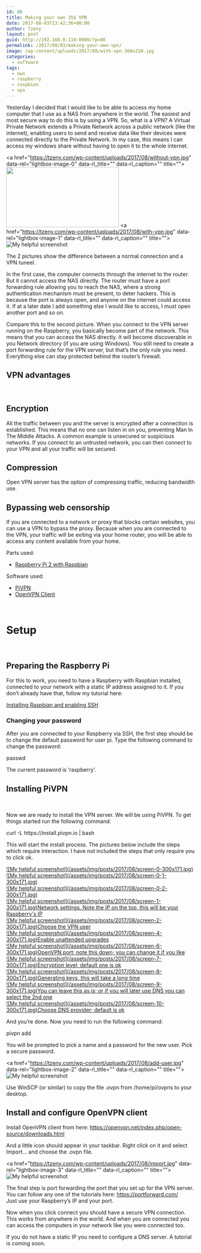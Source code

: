 ```yaml
---
id: 86
title: Making your own 35$ VPN
date: 2017-08-03T13:42:36+00:00
author: Tzeny
layout: post
guid: http://192.168.0.110:8000/?p=86
permalink: /2017/08/03/making-your-own-vpn/
image: /wp-content/uploads/2017/08/with-vpn-360x210.jpg
categories:
  - software
tags:
  - own
  - raspberry
  - raspbian
  - vpn
---
```

Yesterday I decided that I would like to be able to access my home computer that I use as a NAS from anywhere in the world. The easiest and most secure way to do this is by using a VPN. So, what is a VPN? A Virtual Private Network extends a Private Network across a public network (like the internet), enabling users to send and receive data like their devices were connected directly to the Private Network. In my case, this means I can access my windows share without having to open it to the whole internet.

<a href="https://tzeny.com/wp-content/uploads/2017/08/without-vpn.jpg" data-rel="lightbox-image-0" data-rl\_title="" data-rl\_caption="" title=""><img class="alignnone wp-image-92 size-medium" src="https://tzeny.com/wp-content/uploads/2017/08/without-vpn-300x160.jpg" alt="" width="300" height="160" srcset="https://tzeny.com/wp-content/uploads/2017/08/without-vpn-300x160.jpg 300w, https://tzeny.com/wp-content/uploads/2017/08/without-vpn-768x410.jpg 768w, https://tzeny.com/wp-content/uploads/2017/08/without-vpn-1024x547.jpg 1024w, https://tzeny.com/wp-content/uploads/2017/08/without-vpn.jpg 1200w" sizes="(min-width: 960px) 75vw, 100vw" /></a> <a href="https://tzeny.com/wp-content/uploads/2017/08/with-vpn.jpg" data-rel="lightbox-image-1" data-rl\_title="" data-rl\_caption="" title="">![My helpful screenshot](/assets/img/posts/2017/08/with-vpn-300x168.jpg)</a>

The 2 pictures show the difference between a normal connection and a VPN tuneel.

In the first case, the computer connects through the internet to the router. But it cannot access the NAS directly. The router must have a port forwarding rule allowing you to reach the NAS, where a strong authentication mechanism must be present, to deter hackers. This is because the port is always open, and anyone on the internet could access it. If at a later date I add something else I would like to access, I must open another port and so on.

Compare this to the second picture. When you connect to the VPN server running on the Raspberry, you basically become part of the network. This means that you can access the NAS directly. It will become discoverable in you Network directory (if you are using Windows). You still need to create a port forwarding rule for the VPN server, but that’s the only rule you need. Everything else can stay protected behind the router’s firewall.

## VPN advantages

 

## Encryption

All the traffic between you and the server is encrypted after a connection is established. This means that no one can listen in on you, preventing Man In The Middle Attacks. A common example is unsecured or suspicious networks. If you connect to an untrusted network, you can then connect to your VPN and all your traffic will be secured.

## Compression

Open VPN server has the option of compressing traffic, reducing bandwidth use.

## Bypassing web censorship

If you are connected to a network or proxy that blocks certain websites, you can use a VPN to bypass the proxy. Because when you are connected to the VPN, your traffic will be exiting via your home router, you will be able to access any content available from your home.

Parts used:

  * <a href="https://tzeny.com/2017/08/03/installing-raspbian-enabling-ssh/" target="_blank" rel="noopener noreferrer">Raspberry Pi 2 with Raspbian</a>

Software used:

  * [PiVPN](http://www.pivpn.io/)
  * [OpenVPN Client](https://openvpn.net/index.php/open-source/downloads.html)

 

# Setup

 

## Preparing the Raspberry Pi

For this to work, you need to have a Raspberry with Raspbian installed, connected to your network with a static IP address assigned to it. If you don’t already have that, follow my tutorial here:

<a href="https://tzeny.com/2017/08/03/installing-raspbian-enabling-ssh/" target="_blank" rel="noopener noreferrer">Installing Raspbian and enabling SSH</a>

### Changing your password

After you are connected to your Raspberry via SSH, the first step should be to change the default password for user pi. Type the following command to change the password:

<div class="codecolorer-container bash default" style="overflow:auto;white-space:nowrap;width:435px;">
  <div class="bash codecolorer">
    <span class="kw2">passwd</span>
  </div>
</div>

The current password is ‘raspberry’.

## Installing PiVPN

 

Now we are ready to install the VPN server. We will be using PiVPN. To get things started run the following command:

<div class="codecolorer-container bash default" style="overflow:auto;white-space:nowrap;width:435px;">
  <div class="bash codecolorer">
    curl <span class="re5">-L</span> https:<span class="sy0">//</span>install.pivpn.io <span class="sy0">|</span> <span class="kw2">bash</span>
  </div>
</div>

This will start the install process. The pictures below include the steps which require interaction. I have not included the steps that only require you to click ok.

<div class="rl-gallery-container" id="rl-gallery-container-2" data-gallery_id="0"> <div class="rl-gallery rl-basicgrid-gallery " id="rl-gallery-2" data-gallery_no="2"> 

<div class="rl-gallery-item">
  <a href="https://tzeny.com/wp-content/uploads/2017/08/screen-0.jpg" title="" data-rl_title="" class="rl-gallery-link" data-rl_caption="" data-rel="lightbox-gallery-2">![My helpful screenshot](/assets/img/posts/2017/08/screen-0-300x171.jpg)</a>
</div>

<div class="rl-gallery-item">
  <a href="https://tzeny.com/wp-content/uploads/2017/08/screen-0-1.jpg" title="" data-rl_title="" class="rl-gallery-link" data-rl_caption="" data-rel="lightbox-gallery-2">![My helpful screenshot](/assets/img/posts/2017/08/screen-0-1-300x171.jpg)</a>
</div>

<div class="rl-gallery-item">
  <a href="https://tzeny.com/wp-content/uploads/2017/08/screen-0-2.jpg" title="" data-rl_title="" class="rl-gallery-link" data-rl_caption="" data-rel="lightbox-gallery-2">![My helpful screenshot](/assets/img/posts/2017/08/screen-0-2-300x171.jpg)</a>
</div>

<div class="rl-gallery-item">
  <a href="https://tzeny.com/wp-content/uploads/2017/08/screen-1.jpg" title="Network settings. Note the IP on the top, this will be your Raspberry's IP" data-rl_title="Network settings. Note the IP on the top, this will be your Raspberry's IP" class="rl-gallery-link" data-rl_caption="" data-rel="lightbox-gallery-2">![My helpful screenshot](/assets/img/posts/2017/08/screen-1-300x171.jpg)<span class="rl-gallery-caption"><span class="rl-gallery-item-title">Network settings. Note the IP on the top, this will be your Raspberry's IP</span></span></a>
</div>

<div class="rl-gallery-item">
  <a href="https://tzeny.com/wp-content/uploads/2017/08/screen-2.jpg" title="Choose the VPN user" data-rl_title="Choose the VPN user" class="rl-gallery-link" data-rl_caption="" data-rel="lightbox-gallery-2">![My helpful screenshot](/assets/img/posts/2017/08/screen-2-300x171.jpg)<span class="rl-gallery-caption"><span class="rl-gallery-item-title">Choose the VPN user</span></span></a>
</div>

<div class="rl-gallery-item">
  <a href="https://tzeny.com/wp-content/uploads/2017/08/screen-4.jpg" title="Enable unattended upgrades" data-rl_title="Enable unattended upgrades" class="rl-gallery-link" data-rl_caption="" data-rel="lightbox-gallery-2">![My helpful screenshot](/assets/img/posts/2017/08/screen-4-300x171.jpg)<span class="rl-gallery-caption"><span class="rl-gallery-item-title">Enable unattended upgrades</span></span></a>
</div>

<div class="rl-gallery-item">
  <a href="https://tzeny.com/wp-content/uploads/2017/08/screen-6.jpg" title="OpenVPN port; note this down; you can change it if you like" data-rl_title="OpenVPN port; note this down; you can change it if you like" class="rl-gallery-link" data-rl_caption="" data-rel="lightbox-gallery-2">![My helpful screenshot](/assets/img/posts/2017/08/screen-6-300x171.jpg)<span class="rl-gallery-caption"><span class="rl-gallery-item-title">OpenVPN port; note this down; you can change it if you like</span></span></a>
</div>

<div class="rl-gallery-item">
  <a href="https://tzeny.com/wp-content/uploads/2017/08/screen-7.jpg" title="Encryption level; default one is ok" data-rl_title="Encryption level; default one is ok" class="rl-gallery-link" data-rl_caption="" data-rel="lightbox-gallery-2">![My helpful screenshot](/assets/img/posts/2017/08/screen-7-300x171.jpg)<span class="rl-gallery-caption"><span class="rl-gallery-item-title">Encryption level; default one is ok</span></span></a>
</div>

<div class="rl-gallery-item">
  <a href="https://tzeny.com/wp-content/uploads/2017/08/screen-8.jpg" title="Generating keys, this will take a long time" data-rl_title="Generating keys, this will take a long time" class="rl-gallery-link" data-rl_caption="" data-rel="lightbox-gallery-2">![My helpful screenshot](/assets/img/posts/2017/08/screen-8-300x171.jpg)<span class="rl-gallery-caption"><span class="rl-gallery-item-title">Generating keys, this will take a long time</span></span></a>
</div>

<div class="rl-gallery-item">
  <a href="https://tzeny.com/wp-content/uploads/2017/08/screen-9.jpg" title="You can leave this as is; or if you will later use DNS you can select the 2nd one" data-rl_title="You can leave this as is; or if you will later use DNS you can select the 2nd one" class="rl-gallery-link" data-rl_caption="" data-rel="lightbox-gallery-2">![My helpful screenshot](/assets/img/posts/2017/08/screen-9-300x171.jpg)<span class="rl-gallery-caption"><span class="rl-gallery-item-title">You can leave this as is; or if you will later use DNS you can select the 2nd one</span></span></a>
</div>

<div class="rl-gallery-item">
  <a href="https://tzeny.com/wp-content/uploads/2017/08/screen-10.jpg" title="Choose DNS provider; default is ok" data-rl_title="Choose DNS provider; default is ok" class="rl-gallery-link" data-rl_caption="" data-rel="lightbox-gallery-2">![My helpful screenshot](/assets/img/posts/2017/08/screen-10-300x171.jpg)<span class="rl-gallery-caption"><span class="rl-gallery-item-title">Choose DNS provider; default is ok</span></span></a>
</div></div> </div>

And you’re done. Now you need to run the following command:

<div class="codecolorer-container bash default" style="overflow:auto;white-space:nowrap;width:435px;">
  <div class="bash codecolorer">
    pivpn add
  </div>
</div>

You will be prompted to pick a name and a password for the new user. Pick a secure password.

<a href="https://tzeny.com/wp-content/uploads/2017/08/add-user.jpg" data-rel="lightbox-image-2" data-rl\_title="" data-rl\_caption="" title="">![My helpful screenshot](/assets/img/posts/2017/08/add-user-300x171.jpg)</a>

Use WinSCP (or similar) to copy the file <user>.ovpn from /home/pi/ovpns to your desktop.

## Install and configure OpenVPN client

Install OpenVPN client from here: <https://openvpn.net/index.php/open-source/downloads.html>

And a little icon should appear in your taskbar. Right click on it and select Import… and choose the <user>.ovpn file.

<a href="https://tzeny.com/wp-content/uploads/2017/08/import.jpg" data-rel="lightbox-image-3" data-rl\_title="" data-rl\_caption="" title="">![My helpful screenshot](/assets/img/posts/2017/08/import.jpg)</a>

The final step is port forwarding the port that you set up for the VPN server. You can follow any one of the tutorials here: <https://portforward.com/>  
Just use your Raspberry’s IP and your port.

Now when you click connect you should have a secure VPN connection. This works from anywhere in the world. And when you are connected you can access the computers in your network like you were connected too.

If you do not have a static IP you need to configure a DNS server. A tutorial is coming soon.
